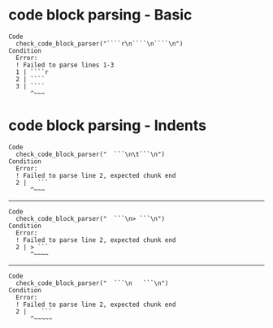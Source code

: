 # code block parsing - Basic

    Code
      check_code_block_parser("````r\n````\n````\n")
    Condition
      Error:
      ! Failed to parse lines 1-3
      1 | ````r
      2 | ````
      3 | ````
          ^~~~

# code block parsing - Indents

    Code
      check_code_block_parser("  ```\n\t```\n")
    Condition
      Error:
      ! Failed to parse line 2, expected chunk end
      2 | 	```
          ^~~~

---

    Code
      check_code_block_parser("  ```\n> ```\n")
    Condition
      Error:
      ! Failed to parse line 2, expected chunk end
      2 | > ```
          ^~~~~

---

    Code
      check_code_block_parser("  ```\n   ```\n")
    Condition
      Error:
      ! Failed to parse line 2, expected chunk end
      2 |    ```
          ^~~~~~

